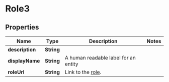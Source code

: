 

# Role3


## Properties

| Name | Type | Description | Notes |
|------------ | ------------- | ------------- | -------------|
|**description** | **String** |  |  |
|**displayName** | **String** | A human readable label for an entity |  |
|**roleUrl** | **String** | Link to the [role](http://docs.griffin.com). |  |



